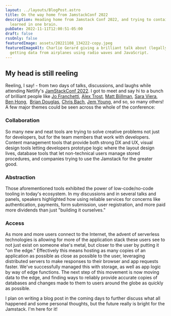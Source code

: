 ```yaml
---
layout: ../layouts/BlogPost.astro
title: On the way home from JamstackConf 2022
description: Heading home from Jamstack Conf 2022, and trying to contain all I
  learned in one brain.
pubDate: 2022-11-11T12:00:51-05:00
draft: false
rssOnly: false
featuredImage: assets/20221108_134222-copy.jpeg
featuredImageAlt: Charlie Gerard giving a brilliant talk about (legally!)
  getting data from airplanes using radio waves and JavaScript.
---
```

## My head is still reeling

Reeling, I say! - from two days of talks, discussions, and laughs while attending Netlify's [JamStackConf 2022](). I got to meet and say hi to a bunch of brilliant people like [Jo Franchetti](https://github.com/thisisjofrank), [Alex Trost](https://github.com/trostcodes), [Matt Biillman](https://twitter.com/biilmann), [Sara Viera](https://twitter.com/NikkitaFTW), [Ben Hong](https://twitter.com/bencodezen),  [Brian Douglas](https://twitter.com/bdougieyo), [Chris Bach](https://twitter.com/chr_bach), [Jem Young](https://twitter.com/JemYoung), and so, so many others! A few major themes could be seen across the whole of the conference:

### Collaboration

So many new and neat tools are trying to solve creative problems not just for developers, but for the team members that work with developers. Content management tools that provide both strong DX and UX, visual design tools letting developers prototype logic where the layout design lives, database tools that let non-technical users manage stored procedures, and companies trying to use the Jamstack for the greater good.

### Abstraction

Those aforementioned tools exhibited the power of low-code/no-code tooling in today's ecosystem. In my discussions and in several talks and panels, speakers highlighted how using reliable services for concerns like authentication, payments, form submission, user registration, and more paid more dividends than just "building it ourselves."

### Access

As more and more users connect to the Internet, the advent of serverless technologies is allowing for more of the application stack these users see to not just exist on someone else's metal, but closer to the user by putting it "on the edge." Effectively this means hosting as many copies of an application as possible as close as possible to the user, leveraging distributed servers to make responses to their browser and app requests faster. We've successfully managed this with storage, as well as app logic by way of edge functions. The next step of this movement is now moving data to the edge, and finding ways to reliably provide accurate copies of databases and changes made to them to users around the globe as quickly as possible.

I plan on writing a blog post in the coming days to further discuss what all happened and some personal thoughts, but the future really is bright for the Jamstack. I'm here for it!
